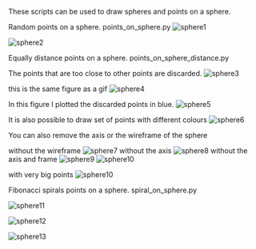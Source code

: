 These scripts can be used to draw spheres and points on a sphere.

Random points on a sphere.
points_on_sphere.py
![sphere1](media/Sphere_points_200.png)

![sphere2](media/Sphere_points_1000.png)


Equally distance points on a sphere.
points_on_sphere_distance.py

The points that are too close to other points are discarded.
![sphere3](media/Sphere_distance_points_3000_real_306.png)

this is the same figure as a gif
![sphere4](media_gif/Sphere_distance_points_3000_real_306.gif)

In this figure I plotted the discarded points in blue.
![sphere5](media/Sphere_distance_points_3000_real_303.png)

It is also possible to draw set of points with different colours
![sphere6](media/Sphere_distance_points_3000_real_126_s0934.png)

You can also remove the axis or the wireframe of the sphere

without the wireframe
![sphere7](media/Sphere_distance_points_3000_real_301_s8418.png)
without the axis
![sphere8](media/Sphere_distance_points_3000_real_126_s0524.png)
without the axis and frame
![sphere9](media/Sphere_distance_points_3000_real_117_s1827.png)
![sphere10](media/Sphere_distance_points_3000_real_311_s8373.png)

with very big points
![sphere10](media/Sphere_distance_points_3000_real_40_s7342.png)

Fibonacci spirals points on a sphere.
spiral_on_sphere.py

![sphere11](media_f/Sphere_points_1000_s4841.png)

![sphere12](media_f/Sphere_points_10000_s7766.png)

![sphere13](media_f/Sphere_points_1000_s4270.png)
